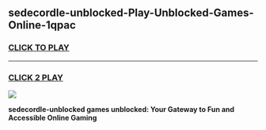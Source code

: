 
## sedecordle-unblocked-Play-Unblocked-Games-Online-1qpac
<h3>
<a href="https://premium76.site?title=sedecordle-unblocked&ref=25A">CLICK TO PLAY</a></h3>
<hr>

<h3>
<a href="https://premium76.site?title=sedecordle-unblocked&ref=25A">CLICK 2 PLAY</a>
  
</h3>

<a href="https://premium76.site?title=sedecordle-unblocked&ref=25A"><img src="https://clearcache.store/games.png"></a>


**sedecordle-unblocked games unblocked: Your Gateway to Fun and Accessible Online Gaming**
